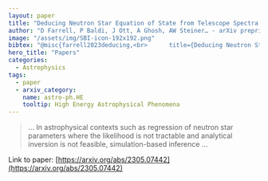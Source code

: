 ```yaml
---
layout: paper
title: "Deducing Neutron Star Equation of State from Telescope Spectra with Machine-learning-derived Likelihoods"
author: "D Farrell, P Baldi, J Ott, A Ghosh, AW Steiner… - arXiv preprint arXiv …, 2023 - arxiv.org"
image: "/assets/img/SBI-icon-192x192.png"
bibtex: "@misc{farrell2023deducing,<br>      title={Deducing Neutron Star Equation of State from Telescope Spectra with Machine-learning-derived Likelihoods}, <br>      author={Delaney Farrell and Pierre Baldi and Jordan Ott and Aishik Ghosh and Andrew W. Steiner and Atharva Kavitkar and Lee Lindblom and Daniel Whiteson and Fridolin Weber},<br>      year={2023},<br>      eprint={2305.07442},<br>      archivePrefix={arXiv},<br>      primaryClass={astro-ph.HE}<br>}"
hero_title: "Papers"
categories:
  - Astrophysics
tags:
  - paper
  - arxiv_category:
    name: astro-ph.HE
    tooltip: High Energy Astrophysical Phenomena
---
```

>… In astrophysical contexts such as regression of neutron star parameters where the likelihood is not tractable and analytical inversion is not feasible, simulation-based inference …

Link to paper: [https://arxiv.org/abs/2305.07442](https://arxiv.org/abs/2305.07442)


